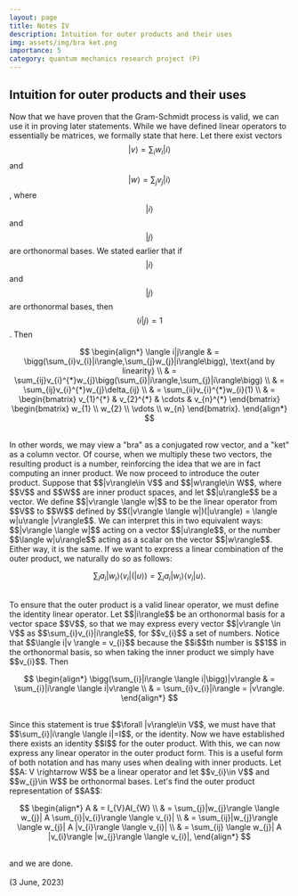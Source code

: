```yaml
---
layout: page
title: Notes IV
description: Intuition for outer products and their uses
img: assets/img/bra ket.png
importance: 5
category: quantum mechanics research project (P)
---
```


<h2>
Intuition for outer products and their uses
</h2>

Now that we have proven that the Gram-Schmidt process is valid, we can use it in proving later statements. While we have defined linear operators to essentially be matrices, we formally state that here. Let there exist vectors $$|v\rangle = \sum_{i}w_{i}|i\rangle$$ and $$|w\rangle = \sum_{j}v_{j}|i\rangle$$, where $$|i\rangle$$ and $$|j\rangle$$ are orthonormal bases. We stated earlier that if $$|i\rangle$$ and $$|j\rangle$$ are orthonormal bases, then $$\langle i|j\rangle = 1$$. Then
<br>

$$
\begin{align*}
\langle i|j\rangle & 
= \bigg(\sum_{i}v_{i}|i\rangle,\sum_{j}w_{j}|i\rangle\bigg), \text{and by linearity} \\ &
= \sum_{ij}v_{i}^{*}w_{j}\bigg(\sum_{i}|i\rangle,\sum_{j}|i\rangle\bigg) \\ &
= \sum_{ij}v_{i}^{*}w_{j}\delta_{ij} \\ &
= \sum_{ii}v_{i}^{*}w_{i}(1) \\ &
= \begin{bmatrix} 
    v_{1}^{*} & v_{2}^{*} & \cdots & v_{n}^{*} 
  \end{bmatrix}
  \begin{bmatrix}
    w_{1} \\
    w_{2} \\
    \vdots \\
    w_{n}
  \end{bmatrix}.
\end{align*}
$$

<br>
In other words, we may view a "bra" as a conjugated row vector, and a "ket" as a column vector. Of course, when we multiply these two vectors, the resulting product is a number, reinforcing the idea that we are in fact computing an inner product. We now proceed to introduce the outer product. Suppose that $$|v\rangle\in V$$ and $$|w\rangle\in W$$, where $$V$$ and $$W$$ are inner product spaces, and let $$|u\rangle$$ be a vector. We define $$|v\rangle \langle w|$$ to be the linear operator from $$V$$ to $$W$$ defined by $$(|v\rangle \langle w|)(|u\rangle) = \langle w|u\rangle |v\rangle$$. We can interpret this in two equivalent ways: $$|v\rangle \langle w|$$ acting on a vector $$|u\rangle$$, or the number $$\langle w|u\rangle$$ acting as a scalar on the vector $$|w\rangle$$. Either way, it is the same. If we want to express a linear combination of the outer product, we naturally do so as follows:
<br>

$$
\begin{equation*} \sum_{i}a_{i}|w_{i}\rangle \langle v_{i}|(|u\rangle) = \sum_{i}a_{i}|w_{i}\rangle \langle v_{i}|u\rangle. \end{equation*}
$$

<br>
To ensure that the outer product is a valid linear operator, we must define the identity linear operator. Let $$|i\rangle$$ be an orthonormal basis for a vector space $$V$$, so that we may express every vector $$|v\rangle \in V$$ as $$\sum_{i}v_{i}|i\rangle$$, for $$v_{i}$$ a set of numbers. Notice that $$\langle i|v \rangle = v_{i}$$ because the $$i$$th number is $$1$$ in the orthonormal basis, so when taking the inner product we simply have $$v_{i}$$. Then
<br>

$$
\begin{align*} 
\bigg(\sum_{i}|i\rangle \langle i|\bigg)|v\rangle &
= \sum_{i}|i\rangle \langle i|v\rangle \\ &
= \sum_{i}v_{i}|i\rangle 
= |v\rangle.
\end{align*}
$$

<br>
Since this statement is true $$\forall |v\rangle\in V$$, we must have that $$\sum_{i}|i\rangle \langle i|=I$$, or the identity. Now we have established there exists an identity $$I$$ for the outer product. With this, we can now express any linear operator in the outer product form. This is a useful form of both notation and has many uses when dealing with inner products. Let $$A: V \rightarrow W$$ be a linear operator and let $$v_{i}\in V$$ and $$w_{j}\in W$$ be orthonormal bases. Let's find the outer product representation of $$A$$:
<br>

$$
\begin{align*}
A & 
= I_{V}AI_{W} \\ &
= \sum_{j}|w_{j}\rangle \langle w_{j}| A \sum_{i}|v_{i}\rangle \langle v_{i}| \\ &
= \sum_{ij}|w_{j}\rangle \langle w_{j}| A |v_{i}\rangle \langle v_{i}| \\ &
= \sum_{ij} \langle w_{j}| A |v_{i}\rangle |w_{j}\rangle \langle v_{i}|, 
\end{align*}
$$

<br>
and we are done. 
<br>
<br>
(3 June, 2023)